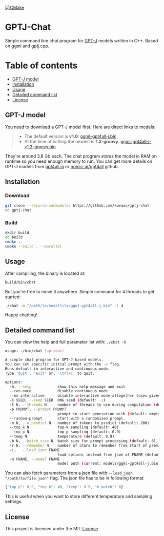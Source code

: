 [![CMake](https://github.com/kuvaus/gptj-chat/actions/workflows/cmake.yml/badge.svg)](https://github.com/kuvaus/gptj-chat/actions/workflows/cmake.yml)
# GPTJ-Chat
Simple command line chat program for [GPT-J](https://en.wikipedia.org/wiki/GPT-J) models written in C++. Based on [ggml](https://github.com/ggerganov/ggml/) and [gptj.cpp](https://github.com/marella/gptj.cpp/).

# Table of contents
<!-- TOC -->
* [GPT-J model](#gpt-j-model)
* [Installation](#installation)
* [Usage](#usage)
* [Detailed command list](#detailed-command-list)
* [License](#license)
<!-- TOC -->

## GPT-J model
You need to download a GPT-J model first. Here are direct links to models:

>- The default version is **v1.0**: [ggml-gpt4all-j.bin](https://gpt4all.io/models/ggml-gpt4all-j.bin)
>- At the time of writing the newest is **1.3-groovy**: [ggml-gpt4all-j-v1.3-groovy.bin](https://gpt4all.io/models/ggml-gpt4all-j-v1.3-groovy.bin)

They're around 3.8 Gb each. The chat program stores the model in RAM on runtime so you need enough memory to run. You can get more details on GPT-J models from [gpt4all.io](https://gpt4all.io/) or [nomic-ai/gpt4all](https://github.com/nomic-ai/gpt4all) github.

## Installation
### Download

```sh
git clone --recurse-submodules https://github.com/kuvaus/gptj-chat
cd gptj-chat
```

### Build

```sh
mkdir build
cd build
cmake ..
cmake --build . --parallel
```

## Usage

After compiling, the binary is located at:

```sh
build/bin/chat
```
But you're free to move it anywhere. Simple command for 4 threads to get started:
```sh
./chat -m "/path/to/modelfile/ggml-gpt4all-j.bin" -t 4
```

Happy chatting!

## Detailed command list
You can view the help and full parameter list with:
`
./chat -h
`

```sh
usage: ./bin/chat [options]

A simple chat program for GPT-J based models.
You can set specific initial prompt with the -p flag.
Runs default in interactive and continuous mode.
Type 'quit', 'exit' or, 'Ctrl+C' to quit.

options:
  -h, --help            show this help message and exit
  --run-once            disable continuous mode
  --no-interactive      disable interactive mode altogether (uses given prompt only)
  -s SEED, --seed SEED  RNG seed (default: -1)
  -t N, --threads N     number of threads to use during computation (default: 4)
  -p PROMPT, --prompt PROMPT
                        prompt to start generation with (default: empty)
  --random-prompt       start with a randomized prompt.
  -n N, --n_predict N   number of tokens to predict (default: 200)
  --top_k N             top-k sampling (default: 40)
  --top_p N             top-p sampling (default: 0.9)
  --temp N              temperature (default: 0.9)
  -b N, --batch_size N  batch size for prompt processing (default: 8)
  -r N, --remember N    number of chars to remember from start of previous answer (default: 200)
  -j,   --load_json FNAME
                        load options instead from json at FNAME (default: empty/no)
  -m FNAME, --model FNAME
                        model path (current: models/ggml-gpt4all-j.bin)
```

You can also fetch parameters from a json file with `--load_json "/path/to/file.json"` flag.  The json file has to be in following format:

```javascript
{"top_p": 0.9, "top_k": 40, "temp": 0.9, "n_batch": 8}
```
This is useful when you want to store different temperature and sampling settings.

## License

This project is licensed under the MIT [License](https://github.com/kuvaus/gptj-chat/blob/main/LICENSE)
